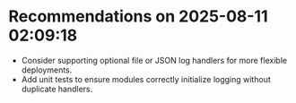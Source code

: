 # Recommendations on 2025-08-11 02:09:18
- Consider supporting optional file or JSON log handlers for more flexible deployments.
- Add unit tests to ensure modules correctly initialize logging without duplicate handlers.
